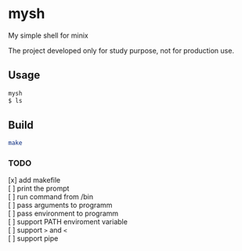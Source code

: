 # mysh
My simple shell for minix

The project developed only for study purpose, not for production use.

## Usage 
```sh
mysh
$ ls
```
## Build

```sh
make
```

### TODO

[x] add makefile<br>
[ ] print the prompt<br>
[ ] run command from /bin<br>
[ ] pass arguments to programm<br>
[ ] pass environment to programm<br>
[ ] support PATH enviroment variable<br>
[ ] support `>` and `<`<br>
[ ] support pipe<br>
